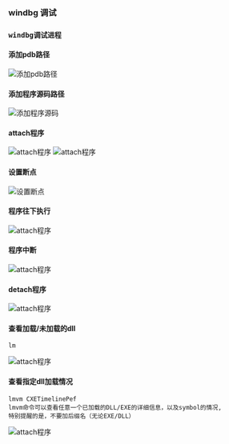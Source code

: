 ### windbg 调试

### `windbg调试进程`
####  添加pdb路径
![添加pdb路径](./img/add_pdb_path.png)

#### 添加程序源码路径
![添加程序源码](./img/add_source_path.png)

#### attach程序
![attach程序](./img/attach_exe.png)
![attach程序](./img/attach_exe_pid.png)

#### 设置断点
![设置断点](./img/set_breakpoint.png)

#### 程序往下执行
![attach程序](./img/run_exe.png)

#### 程序中断
![attach程序](./img/block_exe.png)

#### detach程序
![attach程序](./img/detach_exe.png)

#### 查看加载/未加载的dll
```
lm
```
![attach程序](./img/lm.png)

#### 查看指定dll加载情况
```
lmvm CXETimelinePef
lmvm命令可以查看任意一个已加载的DLL/EXE的详细信息，以及symbol的情况, 
特别提醒的是，不要加后缀名（无论EXE/DLL）
```
![attach程序](./img/lmvm.png)